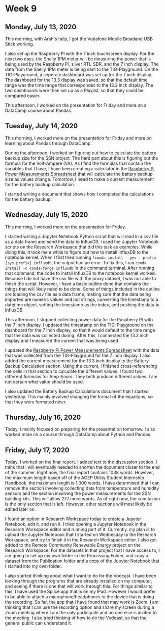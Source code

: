 # Week 9

## Monday, July 13, 2020

This morning, with Arsh's help, I got the Vodafone Mobile Broadand USB Stick working. 

I also set up the Raspberry Pi with the 7 inch touchscreen display. For the next two days, the Shelly 1PM meter will be measuring the power that is being used by the Raspberry Pi, silver RTL-SDR, and the 7 inch display. The data from the Shelly 1PM meter is being sent to the TIG-Playground. On the TIG-Playground, a seperate dashboard was set up for the 7 inch display. The dashboard for the 13.3 display was saved, so that the default time range was the time range that correspondes to the 13.3 inch display. The two dashboards were then set up as a Playlist, so that they could be compared easier.

This afternoon, I worked on the presentation for Friday and more on a DataCamp course about Pandas.

## Tuesday, July 14, 2020

This morning, I worked more on the presentation for Friday and more on learning about Pandas through DataCamp.

During the afternoon, I worked on figuring out how to calculate the battery backup size for the SSN project. The hard part about this is figuring out the formula for the Volt-Ampere (VA). As I find the formulas that contain the variables that I have, I have been creating a calculator in the [Raspberry Pi Power Measurements Spreadsheet](https://docs.google.com/spreadsheets/d/17GJ9YTvDMcEH1WpFeCocZOULSqIYiJgjLDqLi2Exdtg/edit?usp=sharing) that will calculate the battery backup size as values change. Tomorrow, I need to make a current measurement for the battery backup calculation. 


I started writing a document that shows how I completed the calculations for the battery backup.

## Wednesday, July 15, 2020

This morning, I worked more on the presentation for Friday.

I started writing a Jupyter Notebook Python script that will read in a csv file as a data frame and send the data to InfluxDB. I used the Jupyter Notebook scripts on the Research Workspace that did this task as examples. While doing this, it took me a while to figure out how to install InfluxDB to the notebook kernel. When I first tried running `!conda install --yes --prefix {sys.prefix} influxdb`, the output had an error. To fix this, I ran `conda install -c conda-forge influxdb` in the command terminal. After running that command, the code to install InfluxDB to the notebook kernel worked. Because I do not have the csv file with the proxy dataset, I was not able to finish the script. However, I have a basic outline done that contains the things that will likely need to be done. Some of things included in the outline are loading the csv file as a data frame, making sure that the data being imported are numeric values and not strings, converting the timestamp to a datetime object, setting the timestamp as the index, and pushing the data to InfluxDB.

This afternoon, I stopped collecting power data for the Raspberry Pi with the 7 inch display. I updated the timestamp on the TIG-Playground on the dashboard for the 7 inch display, so that it would default to the time range that the data was collected during. After this, I connected the 13.3 inch display and I measured the current that was being used. 

I updated the [Raspberry Pi Power Measurements Spreadsheet](https://docs.google.com/spreadsheets/d/17GJ9YTvDMcEH1WpFeCocZOULSqIYiJgjLDqLi2Exdtg/edit?usp=sharing) with the data that was collected from the TIG-Playground for the 7 inch display. I also added the current measurement for the 13.3 inch display to the Battery Backup Calculation section. Using the current, I finished cross-referencing the cells in that section to calculate the different values. I found two different formulas for Amp-hours. They both produce different values. I am not certain what value should be used.  

I also updated the Battery Backup Calculations document that I started yesterday. This mainly involved changing the format of the equations, so that they were formated nicer. 

## Thursday, July 16, 2020

Today, I mainly focused on preparing for the presentation tomorrow. I also worked more on a course through DataCamp about Python and Pandas.

## Friday, July 17, 2020

Today, I worked on the final report. I added text to the discussion section. I think that I will eventually needed to shorten the document closer to the end of the summer. Right now, the final report contains 1038 words. However, the maximum length based off of the ACEP Utility Student Internship Handbook, the maximum length is 1,000 words. I have determined that I can remove the section involving collecting data from temperature and humidity sensors and the section involving the power measurements for the SSN building kits. This will allow 277 more words. As of right now, the conclusion is the only section that is left. However, other sections will most likely be edited later on. 

I found an option in Research Workspace today to create a Jupyter Notebook, edit it, and run it. I tried opening a Jupyter Notebook in the Research Workspace editor and running part of it. Currently, my plan is to upload the Jupyter Notebook that I started on Wednesday to the Research Workspace, and try to finish it in the Research Workspace editor. I also got added to the Remote Community Renewable Energy project on the Research Workspace. For the datasets in that project that I have access to, I am going to set up my own folder in the Processing Folder, and copy a dataset from the Publication folder and a copy of the Jupyter Notebook that I started into my own folder. 

I also started thinking about what I want to do for the Vodcast. I have been looking through the programs that are already installed on my computer, and seeing if there is one that will work through this. For things similar to this, I have used the Splice app that is on my IPad. However I would prefer to be able to attach a microphone/headphones to the device that is doing the recording. So far, the app that I have found that may work is Zoom. I am thinking that I can use the recording option and share my screen during a Zoom meeting where I am the only participate and no one else is invited to the meeting. I also tried thinking of how to do the Vodcast, so that the general public can understand it.
